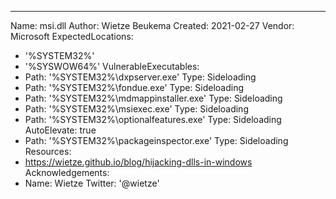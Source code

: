 ---
Name: msi.dll
Author: Wietze Beukema
Created: 2021-02-27
Vendor: Microsoft
ExpectedLocations:
- '%SYSTEM32%'
- '%SYSWOW64%'
VulnerableExecutables:
- Path: '%SYSTEM32%\dxpserver.exe'
  Type: Sideloading
- Path: '%SYSTEM32%\fondue.exe'
  Type: Sideloading
- Path: '%SYSTEM32%\mdmappinstaller.exe'
  Type: Sideloading
- Path: '%SYSTEM32%\msiexec.exe'
  Type: Sideloading
- Path: '%SYSTEM32%\optionalfeatures.exe'
  Type: Sideloading
  AutoElevate: true
- Path: '%SYSTEM32%\packageinspector.exe'
  Type: Sideloading
Resources:
- https://wietze.github.io/blog/hijacking-dlls-in-windows
Acknowledgements:
- Name: Wietze
  Twitter: '@wietze'
